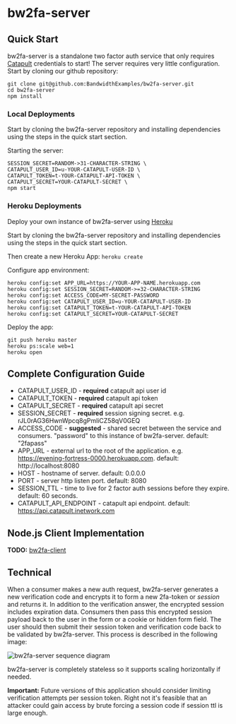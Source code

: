 bw2fa-server
============

## Quick Start

bw2fa-server is a standalone two factor auth service that only requires
[Catapult](https://catapult.inetwork.com) credentials to start!  The server
requires very little configuration.  Start by cloning our github repository:

```
git clone git@github.com:BandwidthExamples/bw2fa-server.git
cd bw2fa-server
npm install
```

### Local Deployments

Start by cloning the bw2fa-server repository and installing dependencies using
the steps in the quick start section.

Starting the server:
```
SESSION_SECRET=RANDOM->31-CHARACTER-STRING \
CATAPULT_USER_ID=u-YOUR-CATAPULT-USER-ID \
CATAPULT_TOKEN=t-YOUR-CATAPULT-API-TOKEN \
CATAPULT_SECRET=YOUR-CATAPULT-SECRET \
npm start
```

### Heroku Deployments

Deploy your own instance of bw2fa-server using [Heroku](https://heroku.com)

Start by cloning the bw2fa-server repository and installing dependencies using
the steps in the quick start section.

Then create a new Heroku App:
```heroku create```

Configure app environment:
```
heroku config:set APP_URL=https://YOUR-APP-NAME.herokuapp.com
heroku config:set SESSION_SECRET=RANDOM->=32-CHARACTER-STRING
heroku config:set ACCESS_CODE=MY-SECRET-PASSWORD
heroku config:set CATAPULT_USER_ID=u-YOUR-CATAPULT-USER-ID
heroku config:set CATAPULT_TOKEN=t-YOUR-CATAPULT-API-TOKEN
heroku config:set CATAPULT_SECRET=YOUR-CATAPULT-SECRET
```

Deploy the app:
```
git push heroku master
heroku ps:scale web=1
heroku open
```

## Complete Configuration Guide

  * CATAPULT_USER_ID - **required** catapult api user id
  * CATAPULT_TOKEN - **required** catapult api token
  * CATAPULT_SECRET - **required** catapult api secret
  * SESSION_SECRET - **required** session signing secret. e.g.
    rJL0rAG36HwnWpcq8gPmliCZ58qV0GEQ
  * ACCESS_CODE - **suggested** - shared secret between the service and 
    consumers.  "password" to this instance of bw2fa-server.  default: "2fapass"
  * APP_URL - external url to the root of the application. e.g.
    https://evening-fortress-0000.herokuapp.com. default: http://localhost:8080
  * HOST - hostname of server. default: 0.0.0.0
  * PORT - server http listen port. default: 8080
  * SESSION_TTL - time to live for 2 factor auth sessions before they expire.
    default: 60 seconds.
  * CATAPULT_API_ENDPOINT - catapult api endpoint. default:
    https://api.catapult.inetwork.com

## Node.js Client Implementation

**TODO:** [bw2fa-client](/)

## Technical

When a consumer makes a new auth request, bw2fa-server generates a new
verification code and encrypts it to form a new 2fa-token or *session*
and returns it.  In addition to the verification answer, the encrypted
session includes expiration data.  Consumers then pass this encrypted
session payload back to the user in the form or a cookie or hidden form
field.  The user should then submit their session token and verification
code back to be validated by bw2fa-server.  This process is described in
the following image:

![bw2fa-server sequence diagram](/images/bw2fa-sequence.jpeg)

bw2fa-server is completely stateless so it supports scaling horizontally if
needed.

**Important:** Future versions of this application should consider limiting
verification attempts per session token.  Right not it's feasible that an
attacker could gain access by brute forcing a session code if session ttl
is large enough.
